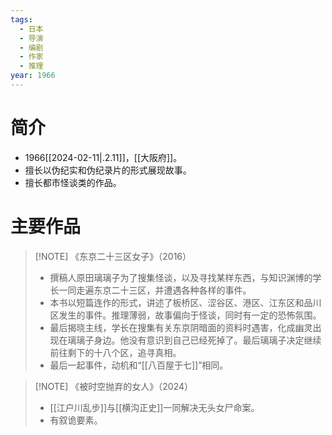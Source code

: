 ```yaml
---
tags:
  - 日本
  - 导演
  - 编剧
  - 作家
  - 推理
year: 1966
---
```

# 简介

- 1966[[2024-02-11|.2.11]]，[[大阪府]]。
- 擅长以伪纪实和伪纪录片的形式展现故事。
- 擅长都市怪谈类的作品。
# 主要作品

> [!NOTE] 《东京二十三区女子》（2016）
>- 撰稿人原田璃璃子为了搜集怪谈，以及寻找某样东西，与知识渊博的学长一同走遍东京二十三区，并遭遇各种各样的事件。
>- 本书以短篇连作的形式，讲述了板桥区、涩谷区、港区、江东区和品川区发生的事件。推理薄弱，故事偏向于怪谈，同时有一定的恐怖氛围。
>- 最后揭晓主线，学长在搜集有关东京阴暗面的资料时遇害，化成幽灵出现在璃璃子身边。他没有意识到自己已经死掉了。最后璃璃子决定继续前往剩下的十八个区，追寻真相。
>- 最后一起事件，动机和“[[八百屋于七]]”相同。

> [!NOTE] 《被时空抛弃的女人》（2024）
>- [[江户川乱步]]与[[横沟正史]]一同解决无头女尸命案。
>- 有叙诡要素。
